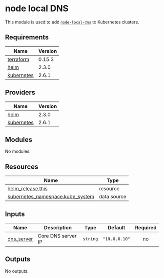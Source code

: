 # node local DNS

This module is used to add [`node-local-dns`](https://kubernetes.io/docs/tasks/administer-cluster/nodelocaldns/) to Kubernetes clusters.

## Requirements

| Name | Version |
|------|---------|
| <a name="requirement_terraform"></a> [terraform](#requirement\_terraform) | 0.15.3 |
| <a name="requirement_helm"></a> [helm](#requirement\_helm) | 2.3.0 |
| <a name="requirement_kubernetes"></a> [kubernetes](#requirement\_kubernetes) | 2.6.1 |

## Providers

| Name | Version |
|------|---------|
| <a name="provider_helm"></a> [helm](#provider\_helm) | 2.3.0 |
| <a name="provider_kubernetes"></a> [kubernetes](#provider\_kubernetes) | 2.6.1 |

## Modules

No modules.

## Resources

| Name | Type |
|------|------|
| [helm_release.this](https://registry.terraform.io/providers/hashicorp/helm/2.3.0/docs/resources/release) | resource |
| [kubernetes_namespace.kube_system](https://registry.terraform.io/providers/hashicorp/kubernetes/2.6.1/docs/data-sources/namespace) | data source |

## Inputs

| Name | Description | Type | Default | Required |
|------|-------------|------|---------|:--------:|
| <a name="input_dns_server"></a> [dns\_server](#input\_dns\_server) | Core DNS server IP | `string` | `"10.0.0.10"` | no |

## Outputs

No outputs.
